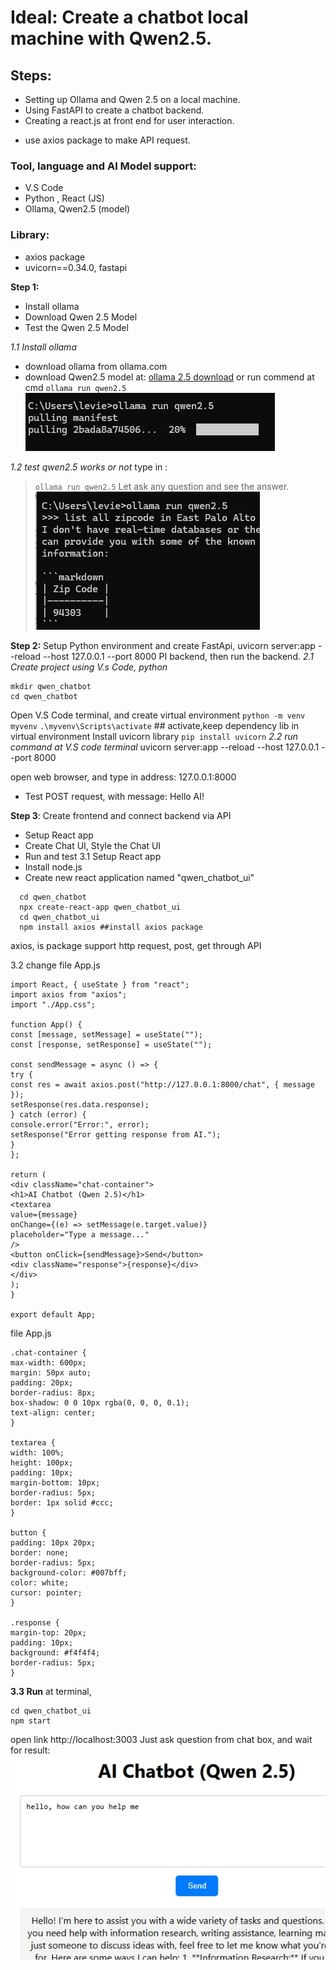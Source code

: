 # Ideal: Create a chatbot local machine with Qwen2.5.

## Steps:

- Setting up Ollama and Qwen 2.5 on a local machine.
- Using FastAPI to create a chatbot backend.
- Creating a react.js at front end for user interaction.

* use axios package to make API request.

### Tool, language and AI Model support:

- V.S Code
- Python , React (JS)
- Ollama, Qwen2.5 (model)

### Library:

- axios package
- uvicorn==0.34.0, fastapi

**Step 1:**

- Install ollama
- Download Qwen 2.5 Model
- Test the Qwen 2.5 Model

_1.1 Install ollama_

- download ollama from ollama.com
- download Qwen2.5 model at: <a href="https://ollama.com/library/qwen2.5">ollama 2.5 download</a>
  or run commend at cmd
  `ollama run qwen2.5`
  ![setup qwen local](./guide_img/setup_qwen.jpeg)

_1.2 test qwen2.5 works or not_
type in :

> `ollama run qwen2.5`
> Let ask any question and see the answer.
> ![run qwen local](./guide_img/run_qwen.jpeg)

**Step 2:** Setup Python environment and create FastApi,
uvicorn server:app --reload --host 127.0.0.1 --port 8000 PI backend, then run the backend.
_2.1 Create project using V.s Code, python_

```
mkdir qwen_chatbot
cd qwen_chatbot
```

Open V.S Code terminal, and create virtual environment
`python -m venv myvenv`
`.\myvenv\Scripts\activate` ## activate,keep dependency lib in virtual environment
Install uvicorn library
`pip install uvicorn`
_2.2 run command at V.S code terminal_
uvicorn server:app --reload --host 127.0.0.1 --port 8000

open web browser, and type in address: 127.0.0.1:8000

- Test POST request, with message: Hello AI!

**Step 3**: Create frontend and connect backend via API

- Setup React app
- Create Chat UI, Style the Chat UI
- Run and test
  3.1 Setup React app
- Install node.js
- Create new react application named "qwen_chatbot_ui"

```
  cd qwen_chatbot
  npx create-react-app qwen_chatbot_ui
  cd qwen_chatbot_ui
  npm install axios ##install axios package
```

axios, is package support http request, post, get through API

3.2 change file App.js

```
import React, { useState } from "react";
import axios from "axios";
import "./App.css";

function App() {
const [message, setMessage] = useState("");
const [response, setResponse] = useState("");

const sendMessage = async () => {
try {
const res = await axios.post("http://127.0.0.1:8000/chat", { message });
setResponse(res.data.response);
} catch (error) {
console.error("Error:", error);
setResponse("Error getting response from AI.");
}
};

return (
<div className="chat-container">
<h1>AI Chatbot (Qwen 2.5)</h1>
<textarea
value={message}
onChange={(e) => setMessage(e.target.value)}
placeholder="Type a message..."
/>
<button onClick={sendMessage}>Send</button>
<div className="response">{response}</div>
</div>
);
}

export default App;
```

file App.js

```
.chat-container {
max-width: 600px;
margin: 50px auto;
padding: 20px;
border-radius: 8px;
box-shadow: 0 0 10px rgba(0, 0, 0, 0.1);
text-align: center;
}

textarea {
width: 100%;
height: 100px;
padding: 10px;
margin-bottom: 10px;
border-radius: 5px;
border: 1px solid #ccc;
}

button {
padding: 10px 20px;
border: none;
border-radius: 5px;
background-color: #007bff;
color: white;
cursor: pointer;
}

.response {
margin-top: 20px;
padding: 10px;
background: #f4f4f4;
border-radius: 5px;
}
```

**3.3 Run**
at terminal,

```
cd qwen_chatbot_ui
npm start
```

open link http://localhost:3003
Just ask question from chat box, and wait for result:
![run qwen local](./guide_img/result.jpeg)
